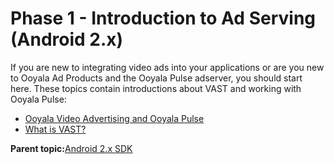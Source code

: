 # Phase 1 - Introduction to Ad Serving \(Android 2.x\)

If you are new to integrating video ads into your applications or are you new to Ooyala Ad Products and the Ooyala Pulse adserver, you should start here. These topics contain introductions about VAST and working with Ooyala Pulse:

-   [Ooyala Video Advertising and Ooyala Pulse](../../snippets/../ad_serving/dg/faq_ooyala_pulse.md)
-   [What is VAST?](../../snippets/../ad_serving/dg/faq_vast.md)

**Parent topic:**[Android 2.x SDK](../../../oadtech/ad_serving/dg/android_2_diy_toolkit.md)

